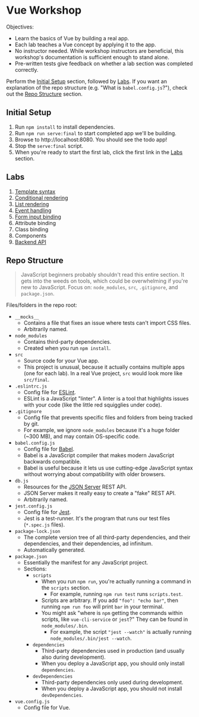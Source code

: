 # Vue Workshop

Objectives:

- Learn the basics of Vue by building a real app.
- Each lab teaches a Vue concept by applying it to the app.
- No instructor needed. While workshop instructors are beneficial, this workshop's documentation is sufficient enough to stand alone.
- Pre-written tests give feedback on whether a lab section was completed correctly.

Perform the [Initial Setup](#initial-setup) section, followed by [Labs](#labs). If you want an explanation of the repo structure (e.g. "What is `babel.config.js`?"), check out the [Repo Structure](#repo-structure) section.

## Initial Setup

1. Run `npm install` to install dependencies.
2. Run `npm run serve:final` to start completed app we'll be building.
3. Browse to http://localhost:8080. You should see the todo app!
4. Stop the `serve:final` script.
5. When you're ready to start the first lab, click the first link in the [Labs](#labs) section.

## Labs

1. [Template syntax](src/lab-template-syntax/README.md)
2. [Conditional rendering](src/lab-conditional-rendering/README.md)
3. [List rendering](src/lab-list-rendering/README.md)
4. [Event handling](src/lab-event-handling/README.md)
5. [Form input binding](src/lab-form-input-bindings/README.md)
6. Attribute binding
7. Class binding
8. Components
9. [Backend API](src/lab-backend-api/README.md)

## Repo Structure

> JavaScript beginners probably shouldn't read this entire section. It gets into the weeds on tools, which could be overwhelming if you're new to JavaScript. Focus on: `node_modules`, `src`, `.gitignore`, and `package.json`.

Files/folders in the repo root:

- `__mocks__`
  - Contains a file that fixes an issue where tests can't import CSS files.
  - Arbitrarily named.
- `node_modules`
  - Contains third-party dependencies.
  - Created when you run `npm install`.
- `src`
  - Source code for your Vue app.
  - This project is unusual, because it actually contains multiple apps (one for each lab). In a real Vue project, `src` would look more like `src/final`.
- `.eslintrc.js`
  - Config file for [ESLint](https://eslint.org).
  - ESLint is a JavaScript "linter". A linter is a tool that highlights issues with your code (like the little red squigglies under code).
- `.gitignore`
  - Config file that prevents specific files and folders from being tracked by git.
  - For example, we ignore `node_modules` because it's a huge folder (~300 MB), and may contain OS-specific code.
- `babel.config.js`
  - Config file for [Babel](https://babeljs.io).
  - Babel is a JavaScript compiler that makes modern JavaScript backwards compatible.
  - Babel is useful because it lets us use cutting-edge JavaScript syntax without worrying about compatibility with older browsers.
- `db.js`
  - Resources for the [JSON Server](https://github.com/typicode/json-server) REST API.
  - JSON Server makes it really easy to create a "fake" REST API.
  - Arbitrarily named.
- `jest.config.js`
  - Config file for [Jest](https://jestjs.io).
  - Jest is a test-runner. It's the program that runs our test files (`*.spec.js` files).
- `package-lock.json`
  - The complete version tree of all third-party dependencies, and their dependencies, and their dependencies, ad infinitum.
  - Automatically generated.
- `package.json`
  - Essentially the manifest for any JavaScript project.
  - Sections:
    - `scripts`
      - When you run `npm run`, you're actually running a command in the `scripts` section.
        - For example, running `npm run test` runs `scripts.test`.
      - Scripts are arbitrary. If you add `"foo": "echo bar"`, then running `npm run foo` will print `bar` in your terminal.
      - You might ask "where is `npm` getting the commands within scripts, like `vue-cli-service` or `jest`?" They can be found in `node_modules/.bin`.
        - For example, the script `"jest --watch"` is actually running `node_modules/.bin/jest --watch`.
    - `dependencies`
      - Third-party dependencies used in production (and usually also during development).
      - When you deploy a JavaScript app, you should only install `dependencies`.
    - `devDependencies`
      - Third-party dependencies only used during development.
      - When you deploy a JavaScript app, you should not install `devDependencies`.
- `vue.config.js`
  - Config file for Vue.
